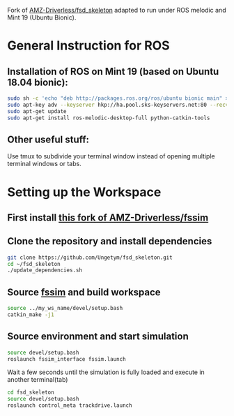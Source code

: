 Fork of [AMZ-Driverless/fsd_skeleton](https://github.com/AMZ-Driverless/fsd_skeleton) adapted to run under ROS melodic and Mint 19 (Ubuntu Bionic).

# General Instruction for ROS

## Installation of ROS on Mint 19 (based on Ubuntu 18.04 bionic):

```bash
sudo sh -c 'echo "deb http://packages.ros.org/ros/ubuntu bionic main" > /etc/apt/sources.list.d/ros-latest.list'
sudo apt-key adv --keyserver hkp://ha.pool.sks-keyservers.net:80 --recv-key 421C365BD9FF1F717815A3895523BAEEB01FA116
sudo apt-get update
sudo apt-get install ros-melodic-desktop-full python-catkin-tools
```

## Other useful stuff:
Use tmux to subdivide your terminal window instead of opening multiple terminal windows or tabs.

# Setting up the Workspace
## First install [this fork of AMZ-Driverless/fssim](https://github.com/Ungetym/fssim/edit/master/README.md)
## Clone the repository and install dependencies
```bash
git clone https://github.com/Ungetym/fsd_skeleton.git
cd ~/fsd_skeleton
./update_dependencies.sh
```
## Source [fssim](https://github.com/Ungetym/fssim) and build workspace
```bash
source ../my_ws_name/devel/setup.bash
catkin_make -j1
```

## Source environment and start simulation
```bash
source devel/setup.bash
roslaunch fssim_interface fssim.launch
```
Wait a few seconds until the simulation is fully loaded and execute in another terminal(tab)
```bash
cd fsd_skeleton
source devel/setup.bash
roslaunch control_meta trackdrive.launch
```
